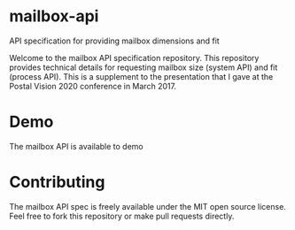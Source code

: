 # mailbox-api
API specification for providing mailbox dimensions and fit

Welcome to the mailbox API specification repository.  This repository provides technical details for requesting mailbox size (system API) and fit (process API).  This is a supplement to the presentation that I gave at the Postal Vision 2020 conference in March 2017.

# Demo
The mailbox API is available to demo 

# Contributing
The mailbox API spec is freely available under the MIT open source license.  Feel free to fork this repository or make pull requests directly.
